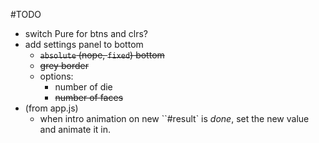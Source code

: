 #TODO
- switch Pure for btns and clrs?
- add settings panel to bottom
  - ~~`absolute` (nope, `fixed`) bottom~~
  - ~~grey border~~
  - options:
    - number of die
    - ~~number of faces~~
- (from app.js)
  - when intro animation on new ``#result` is _done_, set the new value and animate it in.
